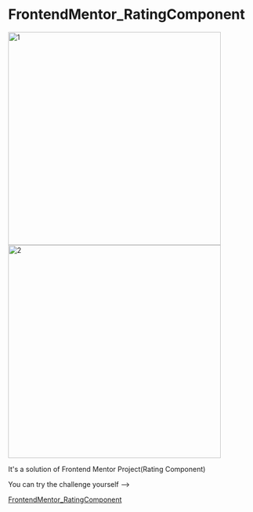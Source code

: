 # FrontendMentor_RatingComponent

<img width="434" alt="1" src="https://user-images.githubusercontent.com/111309350/224747728-0701c7d4-5f50-48e9-a2f2-1012d5731ea5.png">
<img width="434" alt="2" src="https://user-images.githubusercontent.com/111309350/224747739-4cdc5ea3-8b4c-48d5-b99a-52eedca34d1c.png">


It's a solution of Frontend Mentor Project(Rating Component)

You can try the challenge yourself -->


[FrontendMentor_RatingComponent](https://www.frontendmentor.io/challenges/interactive-rating-component-koxpeBUmI)




